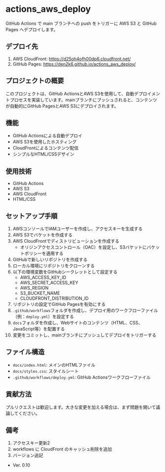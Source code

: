# actions_aws_deploy

GitHub Actions で main ブランチへの push をトリガーに AWS S3 と GitHub Pages へデプロイします。

## デプロイ先

1. AWS CloudFront: https://d25oh4ofh00dp6.cloudfront.net/
2. GitHub Pages: https://den2k6.github.io/actions_aws_deploy/

## プロジェクトの概要

このプロジェクトは、GitHub ActionsとAWS S3を使用して、自動デプロイメントプロセスを実装しています。mainブランチにプッシュされると、コンテンツが自動的にGitHub PagesとAWS S3にデプロイされます。

## 機能

- GitHub Actionsによる自動デプロイ
- AWS S3を使用したホスティング
- CloudFrontによるコンテンツ配信
- シンプルなHTML/CSSデザイン

## 使用技術

- GitHub Actions
- AWS S3
- AWS CloudFront
- HTML/CSS

## セットアップ手順

1. AWSコンソールでIAMユーザーを作成し、アクセスキーを生成する
2. AWS S3でバケットを作成する
3. AWS CloudFrontでディストリビューションを作成する
   - オリジンアクセスコントロール（OAC）を設定し、S3バケットにバケットポリシーを適用する
4. GitHubで新しいリポジトリを作成する
5. ローカル環境にリポジトリをクローンする
6. 以下の環境変数をGitHubシークレットとして設定する
   - AWS_ACCESS_KEY_ID
   - AWS_SECRET_ACCESS_KEY
   - AWS_REGION
   - S3_BUCKET_NAME
   - CLOUDFRONT_DISTRIBUTION_ID
7. リポジトリの設定でGitHub Pagesを有効にする
8. `.github/workflows`フォルダを作成し、デプロイ用のワークフローファイル（例：`deploy.yml`）を設定する
9. `docs`フォルダを作成し、Webサイトのコンテンツ（HTML、CSS、JavaScript等）を配置する
10. 変更をコミットし、mainブランチにプッシュしてデプロイをトリガーする

## ファイル構造

- `docs/index.html`: メインのHTMLファイル
- `docs/styles.css`: スタイルシート
- `.github/workflows/deploy.yml`: GitHub Actionsワークフローファイル

## 貢献方法

プルリクエストは歓迎します。大きな変更を加える場合は、まず問題を開いて議論してください。

## 備考

1. アクセスキー更新2
1. workflows に CloudFront のキャッシュ削除を追加
1. バージョン追記

* Ver. 0.10
